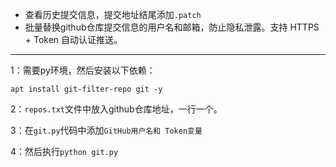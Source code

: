 - 查看历史提交信息，提交地址结尾添加`.patch`
- 批量替换github仓库提交信息的用户名和邮箱，防止隐私泄露。支持 HTTPS + Token 自动认证推送。

---

1：需要py环境，然后安装以下依赖：
```
apt install git-filter-repo git -y
```
2：`repos.txt`文件中放入github仓库地址，一行一个。

3：在`git.py`代码中添加`GitHub用户名和 Token变量`

4：然后执行`python git.py`
